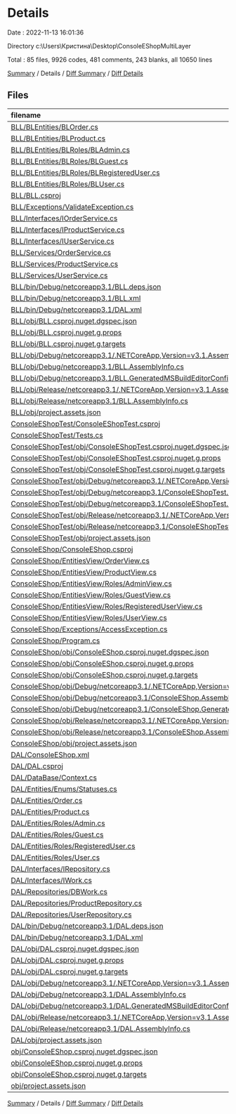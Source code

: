 # Details

Date : 2022-11-13 16:01:36

Directory c:\\Users\\Кристина\\Desktop\\ConsoleEShopMultiLayer

Total : 85 files,  9926 codes, 481 comments, 243 blanks, all 10650 lines

[Summary](results.md) / Details / [Diff Summary](diff.md) / [Diff Details](diff-details.md)

## Files
| filename | language | code | comment | blank | total |
| :--- | :--- | ---: | ---: | ---: | ---: |
| [BLL/BLEntities/BLOrder.cs](/BLL/BLEntities/BLOrder.cs) | C# | 15 | 0 | 2 | 17 |
| [BLL/BLEntities/BLProduct.cs](/BLL/BLEntities/BLProduct.cs) | C# | 14 | 0 | 2 | 16 |
| [BLL/BLEntities/BLRoles/BLAdmin.cs](/BLL/BLEntities/BLRoles/BLAdmin.cs) | C# | 10 | 0 | 2 | 12 |
| [BLL/BLEntities/BLRoles/BLGuest.cs](/BLL/BLEntities/BLRoles/BLGuest.cs) | C# | 9 | 0 | 2 | 11 |
| [BLL/BLEntities/BLRoles/BLRegisteredUser.cs](/BLL/BLEntities/BLRoles/BLRegisteredUser.cs) | C# | 9 | 0 | 2 | 11 |
| [BLL/BLEntities/BLRoles/BLUser.cs](/BLL/BLEntities/BLRoles/BLUser.cs) | C# | 20 | 0 | 2 | 22 |
| [BLL/BLL.csproj](/BLL/BLL.csproj) | XML | 15 | 0 | 6 | 21 |
| [BLL/Exceptions/ValidateException.cs](/BLL/Exceptions/ValidateException.cs) | C# | 22 | 0 | 5 | 27 |
| [BLL/Interfaces/IOrderService.cs](/BLL/Interfaces/IOrderService.cs) | C# | 21 | 0 | 3 | 24 |
| [BLL/Interfaces/IProductService.cs](/BLL/Interfaces/IProductService.cs) | C# | 22 | 0 | 2 | 24 |
| [BLL/Interfaces/IUserService.cs](/BLL/Interfaces/IUserService.cs) | C# | 24 | 0 | 2 | 26 |
| [BLL/Services/OrderService.cs](/BLL/Services/OrderService.cs) | C# | 181 | 61 | 13 | 255 |
| [BLL/Services/ProductService.cs](/BLL/Services/ProductService.cs) | C# | 161 | 62 | 13 | 236 |
| [BLL/Services/UserService.cs](/BLL/Services/UserService.cs) | C# | 236 | 85 | 17 | 338 |
| [BLL/bin/Debug/netcoreapp3.1/BLL.deps.json](/BLL/bin/Debug/netcoreapp3.1/BLL.deps.json) | JSON | 72 | 0 | 0 | 72 |
| [BLL/bin/Debug/netcoreapp3.1/BLL.xml](/BLL/bin/Debug/netcoreapp3.1/BLL.xml) | XML | 284 | 0 | 1 | 285 |
| [BLL/bin/Debug/netcoreapp3.1/DAL.xml](/BLL/bin/Debug/netcoreapp3.1/DAL.xml) | XML | 241 | 0 | 1 | 242 |
| [BLL/obj/BLL.csproj.nuget.dgspec.json](/BLL/obj/BLL.csproj.nuget.dgspec.json) | JSON | 128 | 0 | 0 | 128 |
| [BLL/obj/BLL.csproj.nuget.g.props](/BLL/obj/BLL.csproj.nuget.g.props) | XML | 15 | 0 | 0 | 15 |
| [BLL/obj/BLL.csproj.nuget.g.targets](/BLL/obj/BLL.csproj.nuget.g.targets) | XML | 2 | 0 | 0 | 2 |
| [BLL/obj/Debug/netcoreapp3.1/.NETCoreApp,Version=v3.1.AssemblyAttributes.cs](/BLL/obj/Debug/netcoreapp3.1/.NETCoreApp,Version=v3.1.AssemblyAttributes.cs) | C# | 3 | 1 | 1 | 5 |
| [BLL/obj/Debug/netcoreapp3.1/BLL.AssemblyInfo.cs](/BLL/obj/Debug/netcoreapp3.1/BLL.AssemblyInfo.cs) | C# | 9 | 10 | 5 | 24 |
| [BLL/obj/Debug/netcoreapp3.1/BLL.GeneratedMSBuildEditorConfig.editorconfig](/BLL/obj/Debug/netcoreapp3.1/BLL.GeneratedMSBuildEditorConfig.editorconfig) | Properties | 3 | 0 | 1 | 4 |
| [BLL/obj/Release/netcoreapp3.1/.NETCoreApp,Version=v3.1.AssemblyAttributes.cs](/BLL/obj/Release/netcoreapp3.1/.NETCoreApp,Version=v3.1.AssemblyAttributes.cs) | C# | 3 | 1 | 1 | 5 |
| [BLL/obj/Release/netcoreapp3.1/BLL.AssemblyInfo.cs](/BLL/obj/Release/netcoreapp3.1/BLL.AssemblyInfo.cs) | C# | 9 | 10 | 5 | 24 |
| [BLL/obj/project.assets.json](/BLL/obj/project.assets.json) | JSON | 272 | 0 | 0 | 272 |
| [ConsoleEShopTest/ConsoleEShopTest.csproj](/ConsoleEShopTest/ConsoleEShopTest.csproj) | XML | 16 | 0 | 6 | 22 |
| [ConsoleEShopTest/Tests.cs](/ConsoleEShopTest/Tests.cs) | C# | 176 | 0 | 30 | 206 |
| [ConsoleEShopTest/obj/ConsoleEShopTest.csproj.nuget.dgspec.json](/ConsoleEShopTest/obj/ConsoleEShopTest.csproj.nuget.dgspec.json) | JSON | 266 | 0 | 0 | 266 |
| [ConsoleEShopTest/obj/ConsoleEShopTest.csproj.nuget.g.props](/ConsoleEShopTest/obj/ConsoleEShopTest.csproj.nuget.g.props) | XML | 25 | 0 | 0 | 25 |
| [ConsoleEShopTest/obj/ConsoleEShopTest.csproj.nuget.g.targets](/ConsoleEShopTest/obj/ConsoleEShopTest.csproj.nuget.g.targets) | XML | 8 | 0 | 0 | 8 |
| [ConsoleEShopTest/obj/Debug/netcoreapp3.1/.NETCoreApp,Version=v3.1.AssemblyAttributes.cs](/ConsoleEShopTest/obj/Debug/netcoreapp3.1/.NETCoreApp,Version=v3.1.AssemblyAttributes.cs) | C# | 3 | 1 | 1 | 5 |
| [ConsoleEShopTest/obj/Debug/netcoreapp3.1/ConsoleEShopTest.AssemblyInfo.cs](/ConsoleEShopTest/obj/Debug/netcoreapp3.1/ConsoleEShopTest.AssemblyInfo.cs) | C# | 9 | 10 | 5 | 24 |
| [ConsoleEShopTest/obj/Debug/netcoreapp3.1/ConsoleEShopTest.GeneratedMSBuildEditorConfig.editorconfig](/ConsoleEShopTest/obj/Debug/netcoreapp3.1/ConsoleEShopTest.GeneratedMSBuildEditorConfig.editorconfig) | Properties | 3 | 0 | 1 | 4 |
| [ConsoleEShopTest/obj/Release/netcoreapp3.1/.NETCoreApp,Version=v3.1.AssemblyAttributes.cs](/ConsoleEShopTest/obj/Release/netcoreapp3.1/.NETCoreApp,Version=v3.1.AssemblyAttributes.cs) | C# | 3 | 1 | 1 | 5 |
| [ConsoleEShopTest/obj/Release/netcoreapp3.1/ConsoleEShopTest.AssemblyInfo.cs](/ConsoleEShopTest/obj/Release/netcoreapp3.1/ConsoleEShopTest.AssemblyInfo.cs) | C# | 9 | 10 | 5 | 24 |
| [ConsoleEShopTest/obj/project.assets.json](/ConsoleEShopTest/obj/project.assets.json) | JSON | 4,867 | 0 | 0 | 4,867 |
| [ConsoleEShop/ConsoleEShop.csproj](/ConsoleEShop/ConsoleEShop.csproj) | XML | 12 | 0 | 5 | 17 |
| [ConsoleEShop/EntitiesView/OrderView.cs](/ConsoleEShop/EntitiesView/OrderView.cs) | C# | 15 | 3 | 2 | 20 |
| [ConsoleEShop/EntitiesView/ProductView.cs](/ConsoleEShop/EntitiesView/ProductView.cs) | C# | 18 | 3 | 2 | 23 |
| [ConsoleEShop/EntitiesView/Roles/AdminView.cs](/ConsoleEShop/EntitiesView/Roles/AdminView.cs) | C# | 10 | 3 | 2 | 15 |
| [ConsoleEShop/EntitiesView/Roles/GuestView.cs](/ConsoleEShop/EntitiesView/Roles/GuestView.cs) | C# | 9 | 3 | 2 | 14 |
| [ConsoleEShop/EntitiesView/Roles/RegisteredUserView.cs](/ConsoleEShop/EntitiesView/Roles/RegisteredUserView.cs) | C# | 9 | 3 | 2 | 14 |
| [ConsoleEShop/EntitiesView/Roles/UserView.cs](/ConsoleEShop/EntitiesView/Roles/UserView.cs) | C# | 24 | 3 | 2 | 29 |
| [ConsoleEShop/Exceptions/AccessException.cs](/ConsoleEShop/Exceptions/AccessException.cs) | C# | 16 | 10 | 2 | 28 |
| [ConsoleEShop/Program.cs](/ConsoleEShop/Program.cs) | C# | 734 | 1 | 12 | 747 |
| [ConsoleEShop/obj/ConsoleEShop.csproj.nuget.dgspec.json](/ConsoleEShop/obj/ConsoleEShop.csproj.nuget.dgspec.json) | JSON | 187 | 0 | 0 | 187 |
| [ConsoleEShop/obj/ConsoleEShop.csproj.nuget.g.props](/ConsoleEShop/obj/ConsoleEShop.csproj.nuget.g.props) | XML | 15 | 0 | 0 | 15 |
| [ConsoleEShop/obj/ConsoleEShop.csproj.nuget.g.targets](/ConsoleEShop/obj/ConsoleEShop.csproj.nuget.g.targets) | XML | 2 | 0 | 0 | 2 |
| [ConsoleEShop/obj/Debug/netcoreapp3.1/.NETCoreApp,Version=v3.1.AssemblyAttributes.cs](/ConsoleEShop/obj/Debug/netcoreapp3.1/.NETCoreApp,Version=v3.1.AssemblyAttributes.cs) | C# | 3 | 1 | 1 | 5 |
| [ConsoleEShop/obj/Debug/netcoreapp3.1/ConsoleEShop.AssemblyInfo.cs](/ConsoleEShop/obj/Debug/netcoreapp3.1/ConsoleEShop.AssemblyInfo.cs) | C# | 9 | 10 | 5 | 24 |
| [ConsoleEShop/obj/Debug/netcoreapp3.1/ConsoleEShop.GeneratedMSBuildEditorConfig.editorconfig](/ConsoleEShop/obj/Debug/netcoreapp3.1/ConsoleEShop.GeneratedMSBuildEditorConfig.editorconfig) | Properties | 3 | 0 | 1 | 4 |
| [ConsoleEShop/obj/Release/netcoreapp3.1/.NETCoreApp,Version=v3.1.AssemblyAttributes.cs](/ConsoleEShop/obj/Release/netcoreapp3.1/.NETCoreApp,Version=v3.1.AssemblyAttributes.cs) | C# | 3 | 1 | 1 | 5 |
| [ConsoleEShop/obj/Release/netcoreapp3.1/ConsoleEShop.AssemblyInfo.cs](/ConsoleEShop/obj/Release/netcoreapp3.1/ConsoleEShop.AssemblyInfo.cs) | C# | 9 | 10 | 5 | 24 |
| [ConsoleEShop/obj/project.assets.json](/ConsoleEShop/obj/project.assets.json) | JSON | 284 | 0 | 0 | 284 |
| [DAL/ConsoleEShop.xml](/DAL/ConsoleEShop.xml) | XML | 522 | 0 | 1 | 523 |
| [DAL/DAL.csproj](/DAL/DAL.csproj) | XML | 9 | 0 | 4 | 13 |
| [DAL/DataBase/Context.cs](/DAL/DataBase/Context.cs) | C# | 21 | 14 | 2 | 37 |
| [DAL/Entities/Enums/Statuses.cs](/DAL/Entities/Enums/Statuses.cs) | C# | 16 | 3 | 2 | 21 |
| [DAL/Entities/Order.cs](/DAL/Entities/Order.cs) | C# | 12 | 3 | 3 | 18 |
| [DAL/Entities/Product.cs](/DAL/Entities/Product.cs) | C# | 14 | 3 | 2 | 19 |
| [DAL/Entities/Roles/Admin.cs](/DAL/Entities/Roles/Admin.cs) | C# | 10 | 3 | 2 | 15 |
| [DAL/Entities/Roles/Guest.cs](/DAL/Entities/Roles/Guest.cs) | C# | 9 | 3 | 2 | 14 |
| [DAL/Entities/Roles/RegisteredUser.cs](/DAL/Entities/Roles/RegisteredUser.cs) | C# | 9 | 3 | 2 | 14 |
| [DAL/Entities/Roles/User.cs](/DAL/Entities/Roles/User.cs) | C# | 20 | 3 | 2 | 25 |
| [DAL/Interfaces/IRepository.cs](/DAL/Interfaces/IRepository.cs) | C# | 16 | 34 | 2 | 52 |
| [DAL/Interfaces/IWork.cs](/DAL/Interfaces/IWork.cs) | C# | 14 | 0 | 2 | 16 |
| [DAL/Repositories/DBWork.cs](/DAL/Repositories/DBWork.cs) | C# | 41 | 18 | 4 | 63 |
| [DAL/Repositories/ProductRepository.cs](/DAL/Repositories/ProductRepository.cs) | C# | 36 | 38 | 9 | 83 |
| [DAL/Repositories/UserRepository.cs](/DAL/Repositories/UserRepository.cs) | C# | 38 | 31 | 9 | 78 |
| [DAL/bin/Debug/netcoreapp3.1/DAL.deps.json](/DAL/bin/Debug/netcoreapp3.1/DAL.deps.json) | JSON | 23 | 0 | 0 | 23 |
| [DAL/bin/Debug/netcoreapp3.1/DAL.xml](/DAL/bin/Debug/netcoreapp3.1/DAL.xml) | XML | 241 | 0 | 1 | 242 |
| [DAL/obj/DAL.csproj.nuget.dgspec.json](/DAL/obj/DAL.csproj.nuget.dgspec.json) | JSON | 63 | 0 | 0 | 63 |
| [DAL/obj/DAL.csproj.nuget.g.props](/DAL/obj/DAL.csproj.nuget.g.props) | XML | 15 | 0 | 0 | 15 |
| [DAL/obj/DAL.csproj.nuget.g.targets](/DAL/obj/DAL.csproj.nuget.g.targets) | XML | 2 | 0 | 0 | 2 |
| [DAL/obj/Debug/netcoreapp3.1/.NETCoreApp,Version=v3.1.AssemblyAttributes.cs](/DAL/obj/Debug/netcoreapp3.1/.NETCoreApp,Version=v3.1.AssemblyAttributes.cs) | C# | 3 | 1 | 1 | 5 |
| [DAL/obj/Debug/netcoreapp3.1/DAL.AssemblyInfo.cs](/DAL/obj/Debug/netcoreapp3.1/DAL.AssemblyInfo.cs) | C# | 9 | 10 | 5 | 24 |
| [DAL/obj/Debug/netcoreapp3.1/DAL.GeneratedMSBuildEditorConfig.editorconfig](/DAL/obj/Debug/netcoreapp3.1/DAL.GeneratedMSBuildEditorConfig.editorconfig) | Properties | 3 | 0 | 1 | 4 |
| [DAL/obj/Release/netcoreapp3.1/.NETCoreApp,Version=v3.1.AssemblyAttributes.cs](/DAL/obj/Release/netcoreapp3.1/.NETCoreApp,Version=v3.1.AssemblyAttributes.cs) | C# | 3 | 1 | 1 | 5 |
| [DAL/obj/Release/netcoreapp3.1/DAL.AssemblyInfo.cs](/DAL/obj/Release/netcoreapp3.1/DAL.AssemblyInfo.cs) | C# | 9 | 10 | 5 | 24 |
| [DAL/obj/project.assets.json](/DAL/obj/project.assets.json) | JSON | 68 | 0 | 0 | 68 |
| [obj/ConsoleEShop.csproj.nuget.dgspec.json](/obj/ConsoleEShop.csproj.nuget.dgspec.json) | JSON | 63 | 0 | 0 | 63 |
| [obj/ConsoleEShop.csproj.nuget.g.props](/obj/ConsoleEShop.csproj.nuget.g.props) | XML | 15 | 0 | 0 | 15 |
| [obj/ConsoleEShop.csproj.nuget.g.targets](/obj/ConsoleEShop.csproj.nuget.g.targets) | XML | 6 | 0 | 0 | 6 |
| [obj/project.assets.json](/obj/project.assets.json) | JSON | 69 | 0 | 0 | 69 |

[Summary](results.md) / Details / [Diff Summary](diff.md) / [Diff Details](diff-details.md)